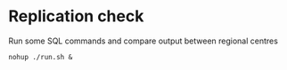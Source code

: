 # Replication check

Run some SQL commands and compare output between regional centres

```
nohup ./run.sh &
```
